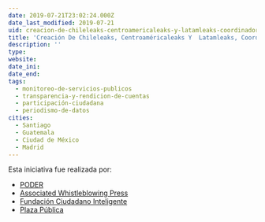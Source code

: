 ```yaml
---
date: 2019-07-21T23:02:24.000Z
date_last_modified: 2019-07-21
uid: creacion-de-chileleaks-centroamericaleaks-y-latamleaks-coordinadora-regional-de-las-plataformas-de-whistleblowing
title: 'Creación De Chileleaks, Centroaméricaleaks Y  Latamleaks, Coordinadora Regional De Las Plataformas De Whistleblowing.'
description: ''
type: 
website: 
date_ini: 
date_end: 
tags:
  - monitoreo-de-servicios-publicos
  - transparencia-y-rendicion-de-cuentas
  - participación-ciudadana
  - periodismo-de-datos
cities: 
  - Santiago
  - Guatemala
  - Ciudad de México
  - Madrid
---
```


Esta iniciativa fue realizada por:

- [PODER](/organizaciones/project-poder)
- [Associated Whistleblowing Press](/organizaciones/associated-whistleblowing-press)
- [Fundación Ciudadano Inteligente](/organizaciones/fundacion-ciudadano-inteligente)
- [Plaza Pública](/organizaciones/plaza-publica)
